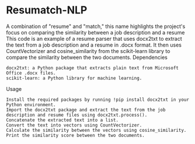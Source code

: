 # Resumatch-NLP
A combination of "resume" and "match," this name highlights the project's focus on comparing the similarity between a job description and a resume
This code is an example of a resume parser that uses docx2txt to extract the text from a job description and a resume in .docx format. It then uses CountVectorizer and cosine_similarity from the scikit-learn library to compare the similarity between the two documents.
Dependencies

    docx2txt: a Python package that extracts plain text from Microsoft Office .docx files.
    scikit-learn: a Python library for machine learning.

Usage

    Install the required packages by running !pip install docx2txt in your Python environment.
    Import the docx2txt package and extract the text from the job description and resume files using docx2txt.process().
    Concatenate the extracted text into a list.
    Convert the text into vectors using CountVectorizer.
    Calculate the similarity between the vectors using cosine_similarity.
    Print the similarity score between the two documents.
